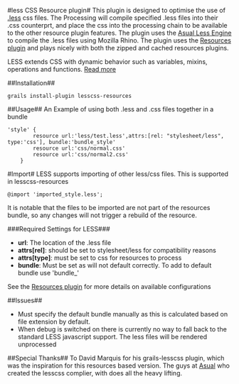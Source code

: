 #less CSS Resource plugin#
This plugin is designed to optimise the use of <a href="http://www.lesscss.org">.less</a> css files. The Processing will compile specified .less files into their .css counterprt, and place the css into the processing chain to be available to the other resource plugin features. The plugin uses the <a href="http://www.asual.com/lesscss/">Asual Less Engine</a> to compile the .less files using Mozilla Rhino. The plugin uses the <a href="http://www.grails.org/plugin/resources">Resources plugin</a> and plays nicely with both the zipped and cached resources plugins.

LESS extends CSS with dynamic behavior such as variables, mixins, operations and functions. <a href="http://www.lesscss.org">Read more</a>


##Installation##
<pre><code>grails install-plugin lesscss-resources</code></pre>

##Usage##
An Example of using both .less and .css files together in a bundle
<pre><code>'style' {
        resource url:'less/test.less',attrs:[rel: "stylesheet/less", type:'css'], bundle:'bundle_style'
        resource url:'css/normal.css'
        resource url:'css/normal2.css'
    }
</code></pre>

#Import#
LESS supports importing of other less/css files. This is supported in lesscss-resources
<pre><code>@import 'imported_style.less';
</code></pre>
It is notable that the files to be imported are not part of the resources bundle, so any changes will not trigger a rebuild of the resource.

###Required Settings for LESS###
<ul>
<li><b>url</b>: The location of the .less file</li>
<li><b>attrs[rel]</b>: should be set to stylesheet/less for compatibility reasons</li>
<li><b>attrs[type]</b>: must be set to css for resources to process</li>
<li><b>bundle</b>: Must be set as will not default correctly. To add to default bundle use 'bundle_<module name>'</li>
</ul>

See the <a href="http://www.grails.org/plugin/resources">Resources plugin</a> for more details on available configurations

##Issues##
<ul>
    <li>Must specify the default bundle manually as this is calculated based on file extension by default.</li>
    <li>When debug is switched on there is currently no way to fall back to the standard LESS javascript support. The less files will be rendered unprocessed</li>
</ul>

##Special Thanks##
To David Marquis for his grails-lesscss plugin, which was the inspiration  for this resources based version.
The guys at <a href="http://www.asual.com/">Asual<a> who created the lesscss complier, with does all the heavy lifting.